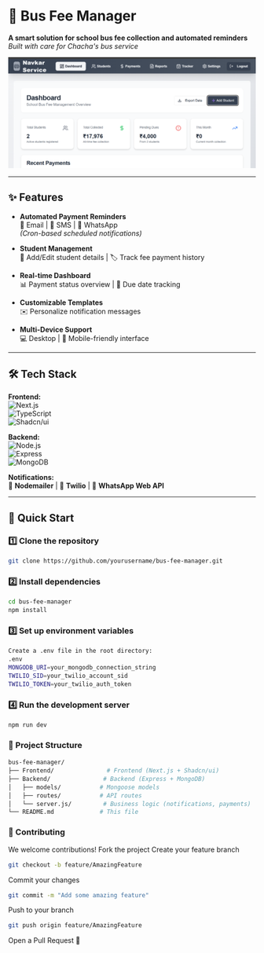 # 🚌 Bus Fee Manager

**A smart solution for school bus fee collection and automated reminders**  
*Built with care for Chacha's bus service*

![Project Screenshot](./frontend/public/ss1.png)
<!-- Replace with actual screenshot path -->

---

## ✨ Features

- **Automated Payment Reminders**  
  📧 Email | 📱 SMS | 💬 WhatsApp  
  *(Cron-based scheduled notifications)*

- **Student Management**  
  📝 Add/Edit student details | 🏷️ Track fee payment history

- **Real-time Dashboard**  
  📊 Payment status overview | 📅 Due date tracking

- **Customizable Templates**  
  ✉️ Personalize notification messages

- **Multi-Device Support**  
  💻 Desktop | 📱 Mobile-friendly interface

---

## 🛠️ Tech Stack

**Frontend:**  
![Next.js](https://img.shields.io/badge/Next.js-14-black?logo=next.js)  
![TypeScript](https://img.shields.io/badge/TypeScript-5.0-blue?logo=typescript)  
![Shadcn/ui](https://img.shields.io/badge/Shadcn/ui-Elegant_Components-blueviolet)  

**Backend:**  
![Node.js](https://img.shields.io/badge/Node.js-20-green?logo=node.js)  
![Express](https://img.shields.io/badge/Express-4.17-lightgrey?logo=express)  
![MongoDB](https://img.shields.io/badge/MongoDB-7.0-green?logo=mongodb)  

**Notifications:**  
📧 **Nodemailer** | 📱 **Twilio** | 💬 **WhatsApp Web API**

---

## 🚀 Quick Start

### 1️⃣ Clone the repository
```bash
git clone https://github.com/yourusername/bus-fee-manager.git
```
### 2️⃣ Install dependencies
```bash
cd bus-fee-manager
npm install
```
### 3️⃣ Set up environment variables
```bash
Create a .env file in the root directory:
.env
MONGODB_URI=your_mongodb_connection_string
TWILIO_SID=your_twilio_account_sid
TWILIO_TOKEN=your_twilio_auth_token
```
### 4️⃣ Run the development server
```bash
npm run dev
```
### 📂 Project Structure
```bash
bus-fee-manager/
├── Frontend/               # Frontend (Next.js + Shadcn/ui)
├── Backend/               # Backend (Express + MongoDB)
│   ├── models/           # Mongoose models
│   ├── routes/           # API routes
│   └── server.js/         # Business logic (notifications, payments)
└── README.md             # This file
```
### 🤝 Contributing
We welcome contributions!
Fork the project
Create your feature branch
```bash
git checkout -b feature/AmazingFeature
```
Commit your changes
```bash
git commit -m "Add some amazing feature"
```
Push to your branch
```bash
git push origin feature/AmazingFeature
```
Open a Pull Request 🎉
